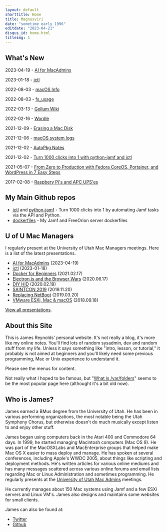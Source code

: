 ```yaml
---
layout: default
shorttitle: Home
title: Magnusviri
date: "sometime early 1996"
editdate: "2023-04-21"
disqus_id: home.html
titleimg: 1
---
```


## What's New

2023-04-19 - [AI for MacAdmins](https://stream.lib.utah.edu/index.php?c=details&id=13574)

2023-01-18 - [jctl](https://stream.lib.utah.edu/index.php?c=details&id=13542)

2022-08-03 - [macOS Info](/macos-info.html)

2022-08-03 - [fs_usage](/fs_usage.html)

2022-03-13 - [Gollum Wiki](/gollum-wiki.html)

2022-02-16 - [Wordle](/wordle.html)

2021-12-09 - [Erasing a Mac Disk](/erasing-a-mac-disk.html)

2021-12-06 - [macOS system logs](/macos-system-logs.html)

2021-12-02 - [AutoPkg Notes](/autopkg-notes.html)

2021-12-02 - [Turn 1000 clicks into 1 with python-jamf and jctl](https://www.youtube.com/watch?v=2YLriNwyP3s)

2021-05-07 - [From Zero to Production with Fedora CoreOS, Portainer, and WordPress in 7 Easy Steps](https://www.portainer.io/blog/from-zero-to-production-with-fedora-coreos-portainer-and-wordpress-in-7-easy-steps)

2017-02-08 - [Raspbery Pi's and APC UPS'es](/raspberry-pi-apc-ups.html)

## My Main Github repos

- [jctl](https://github.com/magnusviri/jctl) and [python-jamf](https://github.com/magnusviri/python-jamf) - Turn 1000 clicks into 1 by automating Jamf tasks via the API and Python.
- [dockerfiles](https://github.com/magnusviri/dockerfiles) - My Jamf and FreeOrion server dockerfiles

<!--
- [fcos_portainer_fw](https://github.com/magnusviri/fcos_portainer_fw) - Files to set up Fedora CoreOS, Portainer, and a host firewall.
- [dotfiles](https://github.com/magnusviri/dotfiles) - How I set up my computers.
- [courses-frontend](https://github.com/magnusviri/courses-frontend) and [courses-backend](https://github.com/magnusviri/courses-backend) - An Angular app I wrote for the School of Biological Sciences.
- [DigitalDisplay](https://github.com/magnusviri/DigitalDisplay) - Theme that turns Wordpress into a web kiosk for a digital display.
- [Mak.py](https://github.com/magnusviri/mak.py) - Mac Army Knife.  Tool for system administrators to quickly and easily hack a Mac.
Watch a [presentation](https://stream.lib.utah.edu/index.php?c=details&id=13043) (2018.02.21).
- [plcat](https://github.com/magnusviri/plcat) - Super simple crutch to print binary plist files on macOS.
- [textart](https://github.com/magnusviri/textart) - Converts images to html or terminal text.
-->

## U of U Mac Managers

I regularly present at the University of Utah Mac Managers meetings. Here is a list of the latest presentations.

- [AI for MacAdmins](https://stream.lib.utah.edu/index.php?c=details&id=13574) (2023-04-19)
- [jctl](https://stream.lib.utah.edu/index.php?c=details&id=13542) (2023-01-18)
- [Docker for Beginners](https://stream.lib.utah.edu/index.php?c=details&id=13418) (2021.02.17)
- [Electron.js and the Browser Wars](https://stream.lib.utah.edu/index.php?c=details&id=13353) (2020.06.17)
- [DIY HID](https://stream.lib.utah.edu/index.php?c=details&id=13332) (2020.02.19)
- [SAINTCON 2019](https://stream.lib.utah.edu/index.php?c=details&id=13304) (2019.11.20)
- [Replacing NetBoot](https://stream.lib.utah.edu/index.php?c=details&id=13211) (2019.03.20)
- [VMware ESXi, Mac & macOS](https://stream.lib.utah.edu/index.php?c=details&id=13132) (2018.09.18)

[View all presentations](https://stream.lib.utah.edu/index.php?c=browse&m=results&q=james+reynolds&cat=&sort=newest).

## About this Site

This is James Reynolds' personal website. It's not really a blog, it's more like my online notes. You'll find lots of random sysadmin, dev and random stuff from my life. Unless it says something like "intro, lesson, or tutorial," it probably is not aimed at beginners and you'll likely need some previous programming, Mac or Unix experience to understand it.

Please see the menus for content.

Not really what I hoped to be famous, but "[What is /var/folders](http://magnusviri.com/what-is-var-folders.html)" seems to be the most popular page here (althought it's a bit old now).

## Who is James?

James earned a BMus degree from the University of Utah. He has been in various performing organizations, the most notable being the Utah Symphony Chorus, but otherwise doesn't do much musically except listen to and enjoy other stuff.

James began using computers back in the Atari 400 and Commodore 64 days. In 1999, he started managing Macintosh computers (Mac OS 9). He was part of the MacOSXLabs and MacEnterprise groups that helped make Mac OS X easier to mass deploy and manage. He has spoken at several conferences, including Apple's WWDC 2005, about things like scripting and deployment methods. He's written articles for various online mediums and has many messages scattered across various online forums and email lists regarding Mac or Linux Administration and sometimes programming. He regularly presents at the [University of Utah Mac Admins](https://apple.lib.utah.edu/) meetings.

He currently manages about 150 Mac systems using Jamf and a few ESXi servers and Linux VM's. James also designs and maintains some websites for small clients.

James can also be found at:

- [Twitter](https://twitter.com/magnusviri)
- [Github](https://github.com/magnusviri)
